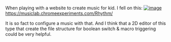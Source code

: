 When playing with a website to create music for kid.
I fell on this:
[![image](https://user-images.githubusercontent.com/99685407/180986600-a0e19682-3e13-48f8-a0a6-03c3fbfc9a12.png)](https://musiclab.chromeexperiments.com/Rhythm/)
https://musiclab.chromeexperiments.com/Rhythm/

It is so fact to configure a music with that.
And I think that a 2D editor of this type that create the file structure for boolean switch & macro triggering could be very helpful.
